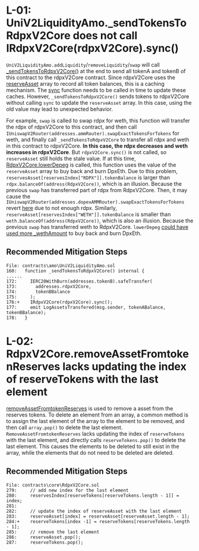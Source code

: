 # L-01: UniV2LiquidityAmo._sendTokensToRdpxV2Core does not call IRdpxV2Core(rdpxV2Core).sync()

`UniV2LiquidityAmo.addLiquidity`/`removeLiquidity`/`swap` will call [_sendTokensToRdpxV2Core()](https://github.com/code-423n4/2023-08-dopex/blob/main/contracts/amo/UniV2LiquidityAmo.sol#L160) at the end to send all tokenA and tokenB of this contract to the rdpxV2Core contract. Since rdpxV2Core uses the [reserveAsset](https://github.com/code-423n4/2023-08-dopex/blob/main/contracts/core/RdpxV2Core.sol#L73) array to record all token balances, this is a caching mechanism. The [sync](https://github.com/code-423n4/2023-08-dopex/blob/main/contracts/core/RdpxV2Core.sol#L995-L1008) function needs to be called in time to update these caches. However, `_sendTokensToRdpxV2Core()` sends tokens to rdpxV2Core without calling `sync` to update the `reserveAsset` array. In this case, using the old value may lead to unexpected behavior.

For example, `swap` is called to swap rdpx for weth, this function will transfer the rdpx of rdpxV2Core to this contract, and then call `IUniswapV2Router(addresses.ammRouter).swapExactTokensForTokens` for weth, and finally call `_sendTokensToRdpxV2Core` to transfer all rdpx and weth in this contract to rdpxV2Core. **In this case, the rdpx decreases and weth increases in rdpxV2Core**. But `rdpxV2Core.sync()` is not called, so `reserveAsset` still holds the stale value. If at this time, [RdpxV2Core.lowerDepeg](https://github.com/code-423n4/2023-08-dopex/blob/main/contracts/core/RdpxV2Core.sol#L1080-L1085) is called, this function uses the value of the `reserveAsset` array to buy back and burn DpxEth. Due to this problem, `reservesAsset[reservesIndex["RDPX"]].tokenBalance` is larger than `rdpx.balanceOf(address(RdpxV2Core))`, which is an illusion. Because the previous `swap` has transferred part of rdpx from RdpxV2Core. Then, it may cause the `IUniswapV2Router(addresses.dopexAMMRouter).swapExactTokensForTokens` revert [here](https://github.com/code-423n4/2023-08-dopex/blob/main/contracts/core/RdpxV2Core.sol#L1097-L1104) due to not enough rdpx. Similarly, `reserveAsset[reservesIndex["WETH"]].tokenBalance` is smaller than `weth.balanceOf(address(RdpxV2Core))`, which is also an illusion. Because the previous `swap` has transferred weth to RdpxV2Core. `lowerDepeg` [could have used more _wethAmount](https://github.com/code-423n4/2023-08-dopex/blob/main/contracts/core/RdpxV2Core.sol#L1110) to buy back and burn DpxEth.

## Recommended Mitigation Steps

```fix
File: contracts\amo\UniV2LiquidityAmo.sol
160:   function _sendTokensToRdpxV2Core() internal {
......
172:     IERC20WithBurn(addresses.tokenB).safeTransfer(
173:       addresses.rdpxV2Core,
174:       tokenBBalance
175:     );
176:+    IRdpxV2Core(rdpxV2Core).sync();
177:     emit LogAssetsTransfered(msg.sender, tokenABalance, tokenBBalance);
178:   }
```

# L-02: RdpxV2Core.removeAssetFromtokenReserves lacks updating the index of reserveTokens with the last element

[removeAssetFromtokenReserves](https://github.com/code-423n4/2023-08-dopex/blob/main/contracts/core/RdpxV2Core.sol#L270-L272) is used to remove a asset from the reserves tokens. To delete an element from an array, a common method is to assign the last element of the array to the element to be removed, and then call `array.pop()` to delete the last element. `RemoveAssetFromtokenReserves` lacks updating the index of `reserveTokens` with the last element, and directly calls `reserveTokens.pop()` to delete the last element. This causes the elements to be deleted to still exist in the array, while the elements that do not need to be deleted are deleted.

## Recommended Mitigation Steps

```fix
File: contracts\core\RdpxV2Core.sol
279:     // add new index for the last element
280:     reservesIndex[reserveTokens[reserveTokens.length - 1]] = index;
281: 
282:     // update the index of reserveAsset with the last element
283:     reserveAsset[index] = reserveAsset[reserveAsset.length - 1];
284:+    reserveTokens[index -1] = reserveTokens[reserveTokens.length - 1];
285:     // remove the last element
286:     reserveAsset.pop();
287:     reserveTokens.pop();
```